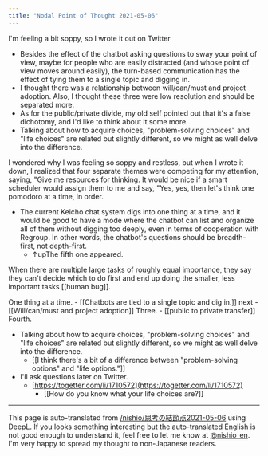 ```yaml
---
title: "Nodal Point of Thought 2021-05-06"
---
```


I'm feeling a bit soppy, so I wrote it out on Twitter
- Besides the effect of the chatbot asking questions to sway your point of view, maybe for people who are easily distracted (and whose point of view moves around easily), the turn-based communication has the effect of tying them to a single topic and digging in.
- I thought there was a relationship between will/can/must and project adoption. Also, I thought these three were low resolution and should be separated more.
- As for the public/private divide, my old self pointed out that it's a false dichotomy, and I'd like to think about it some more.
- Talking about how to acquire choices, "problem-solving choices" and "life choices" are related but slightly different, so we might as well delve into the difference.

I wondered why I was feeling so soppy and restless, but when I wrote it down, I realized that four separate themes were competing for my attention, saying, "Give me resources for thinking. It would be nice if a smart scheduler would assign them to me and say, "Yes, yes, then let's think one pomodoro at a time, in order.
- The current Keicho chat system digs into one thing at a time, and it would be good to have a mode where the chatbot can list and organize all of them without digging too deeply, even in terms of cooperation with Regroup. In other words, the chatbot's questions should be breadth-first, not depth-first.
    - ↑upThe fifth one appeared.

When there are multiple large tasks of roughly equal importance, they say they can't decide which to do first and end up doing the smaller, less important tasks [[human bug]].

One thing at a time.
    - [[Chatbots are tied to a single topic and dig in.]]
next
    - [[Will/can/must and project adoption]]
Three.
    - [[public to private transfer]]
Fourth.
- Talking about how to acquire choices, "problem-solving choices" and "life choices" are related but slightly different, so we might as well delve into the difference.
    - [[I think there's a bit of a difference between "problem-solving options" and "life options."]]
- I'll ask questions later on Twitter.
    - [https://togetter.com/li/1710572](https://togetter.com/li/1710572)
        - [[How do you know what your life choices are?]]

---
This page is auto-translated from [/nishio/思考の結節点2021-05-06](https://scrapbox.io/nishio/思考の結節点2021-05-06) using DeepL. If you looks something interesting but the auto-translated English is not good enough to understand it, feel free to let me know at [@nishio_en](https://twitter.com/nishio_en). I'm very happy to spread my thought to non-Japanese readers.